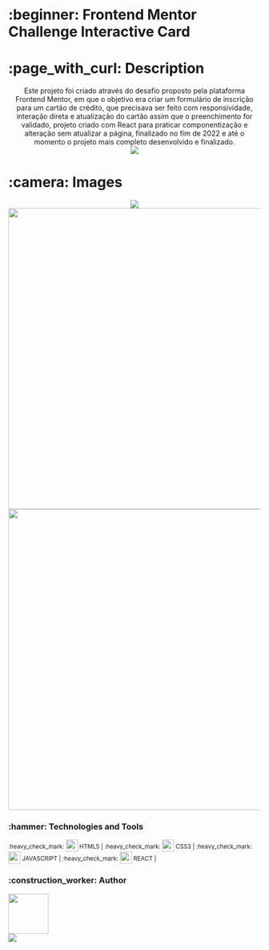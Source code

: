 <h1> :beginner: Frontend Mentor Challenge Interactive Card </h1>
<h1> :page_with_curl: Description</h1>
<p align="center">Este projeto foi criado através do desafio proposto pela plataforma Frontend Mentor, em que o objetivo era criar um formulário de inscrição para um cartão de crédito, que precisava ser feito com responsividade, interação direta e atualização do cartão assim que o preenchimento for validado, projeto criado com React para praticar componentização e alteração sem atualizar a página, finalizado no fim de 2022 e até o momento o projeto mais completo desenvolvido e finalizado.<br/><a href="https://484irgang.github.io/FEM-Interactive-card/"><img src="https://user-images.githubusercontent.com/99806060/229613626-8d496801-95c3-4bb0-84b3-5171ea16986d.png"/></a></p>
<h1> :camera: Images</h1>
<p align="center">
<img src="https://user-images.githubusercontent.com/99806060/229611231-e5f781dc-4a56-445e-a909-8d8f8d7f7b28.jpg"/>
<img width="600px" src="https://user-images.githubusercontent.com/99806060/229610569-ed7cd46e-715f-4f20-9acc-8a9ff93ce830.jpg"/>
<img width="600px" src="https://user-images.githubusercontent.com/99806060/229610597-db967767-2258-4b72-868a-d00c29b02d94.jpg"/>
</p>


<h3> :hammer: Technologies and Tools</h3>
<p> <sup> :heavy_check_mark: </sup> <img width="24px" height="24px" src="https://user-images.githubusercontent.com/99806060/222971989-6a2f6d9d-7b89-4ce2-9553-8fab7346c35e.png"/><sup> HTML5 | </sup>
    <sup> :heavy_check_mark: </sup> <img width="24px" height="24px" src="https://user-images.githubusercontent.com/99806060/222971975-f2cdccc9-ee31-4294-9ad8-44a771d63b83.png"/><sup> CSS3 | </sup>
    <sup> :heavy_check_mark: </sup> <img width="24px" height="24px" src="https://user-images.githubusercontent.com/99806060/227730594-387225c8-b3ee-4185-b116-6c7402fdf317.png"/><sup> JAVASCRIPT | </sup>
    <sup> :heavy_check_mark: </sup> <img width="24px" height="24px" src="https://user-images.githubusercontent.com/99806060/229612786-2dad614b-4eba-46b0-8dcc-6db8362b9a79.png"/><sup> REACT | </sup>
</p>

<h3> :construction_worker: Author</h3>
<p>
  <img width="80px" src="https://user-images.githubusercontent.com/99806060/222972461-307f2daa-5f89-433c-b544-a19ba6c8447d.png"/><br/>
  <a href="https://github.com/484Irgang"><img src="https://user-images.githubusercontent.com/99806060/222972502-6155517a-b48d-40de-9ab4-e345ee18f0c2.png"/></a>
</p>
